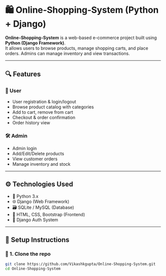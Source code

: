 # 🛍️ Online‑Shopping‑System (Python + Django)

**Online-Shopping-System** is a web-based e-commerce project built using **Python (Django Framework)**.  
It allows users to browse products, manage shopping carts, and place orders. Admins can manage inventory and view transactions.

---

## 🔍 Features

### 👤 User
- User registration & login/logout
- Browse product catalog with categories
- Add to cart, remove from cart
- Checkout & order confirmation
- Order history view

### 🛠 Admin
- Admin login
- Add/Edit/Delete products
- View customer orders
- Manage inventory and stock

---

## ⚙️ Technologies Used

- 🐍 Python 3.x
- 🌐 Django (Web Framework)
- 🗃 SQLite / MySQL (Database)
- 💅 HTML, CSS, Bootstrap (Frontend)
- 🔐 Django Auth System

---

## 🚀 Setup Instructions

### 🔧 1. Clone the repo
```bash
git clone https://github.com/Vikashkgupta/Online-Shopping-System.git
cd Online-Shopping-System
